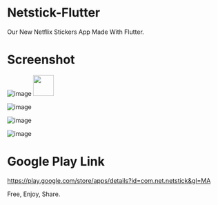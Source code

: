 # Netstick-Flutter
Our New Netflix Stickers App
Made With Flutter.

# Screenshot 

![image](https://user-images.githubusercontent.com/71185753/154867246-70b178f7-9356-4d5e-9fc0-9e5ee0b8bdca.png)
<img src="https://user-images.githubusercontent.com/71185753/154867246-70b178f7-9356-4d5e-9fc0-9e5ee0b8bdca.png" width="48">

![image](https://user-images.githubusercontent.com/71185753/154867251-49b51636-e743-4472-b2aa-2aaffd9a61af.png)

![image](https://user-images.githubusercontent.com/71185753/154867255-4e2c6de8-9c38-4adc-a0f8-1dedfd9433bb.png)

![image](https://user-images.githubusercontent.com/71185753/154867261-7eba84dd-8c65-4847-9f06-0c68c05a1f9c.png)

# Google Play Link
https://play.google.com/store/apps/details?id=com.net.netstick&gl=MA

Free, Enjoy, Share.
